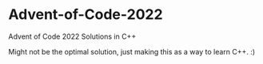 # Advent-of-Code-2022
Advent of Code 2022 Solutions in C++

Might not be the optimal solution, just making this as a way to learn C++. :)
